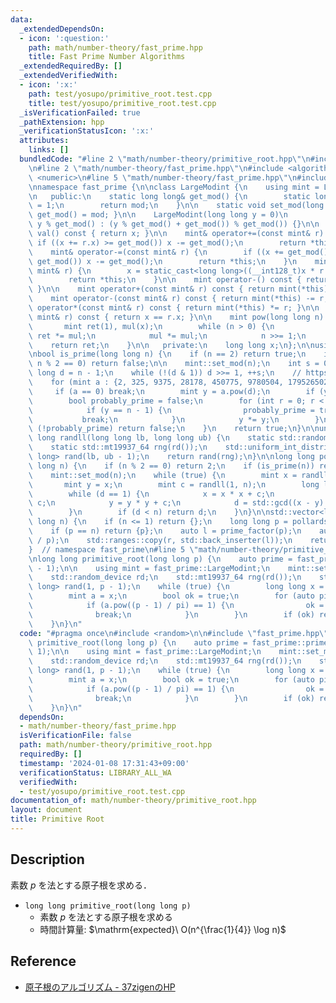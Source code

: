 ```yaml
---
data:
  _extendedDependsOn:
  - icon: ':question:'
    path: math/number-theory/fast_prime.hpp
    title: Fast Prime Number Algorithms
  _extendedRequiredBy: []
  _extendedVerifiedWith:
  - icon: ':x:'
    path: test/yosupo/primitive_root.test.cpp
    title: test/yosupo/primitive_root.test.cpp
  _isVerificationFailed: true
  _pathExtension: hpp
  _verificationStatusIcon: ':x:'
  attributes:
    links: []
  bundledCode: "#line 2 \"math/number-theory/primitive_root.hpp\"\n#include <random>\n\
    \n#line 2 \"math/number-theory/fast_prime.hpp\"\n#include <algorithm>\n#include\
    \ <numeric>\n#line 5 \"math/number-theory/fast_prime.hpp\"\n#include <vector>\n\
    \nnamespace fast_prime {\n\nclass LargeModint {\n    using mint = LargeModint;\n\
    \n   public:\n    static long long& get_mod() {\n        static long long mod\
    \ = 1;\n        return mod;\n    }\n\n    static void set_mod(long long mod) {\
    \ get_mod() = mod; }\n\n    LargeModint(long long y = 0)\n        : x(y >= 0 ?\
    \ y % get_mod() : (y % get_mod() + get_mod()) % get_mod()) {}\n\n    long long\
    \ val() const { return x; }\n\n    mint& operator+=(const mint& r) {\n       \
    \ if ((x += r.x) >= get_mod()) x -= get_mod();\n        return *this;\n    }\n\
    \    mint& operator-=(const mint& r) {\n        if ((x += get_mod() - r.x) >=\
    \ get_mod()) x -= get_mod();\n        return *this;\n    }\n    mint& operator*=(const\
    \ mint& r) {\n        x = static_cast<long long>((__int128_t)x * r.x % get_mod());\n\
    \        return *this;\n    }\n\n    mint operator-() const { return mint(-x);\
    \ }\n\n    mint operator+(const mint& r) const { return mint(*this) += r; }\n\
    \    mint operator-(const mint& r) const { return mint(*this) -= r; }\n    mint\
    \ operator*(const mint& r) const { return mint(*this) *= r; }\n\n    bool operator==(const\
    \ mint& r) const { return x == r.x; }\n\n    mint pow(long long n) const {\n \
    \       mint ret(1), mul(x);\n        while (n > 0) {\n            if (n & 1)\
    \ ret *= mul;\n            mul *= mul;\n            n >>= 1;\n        }\n    \
    \    return ret;\n    }\n\n   private:\n    long long x;\n};\n\nusing mint = LargeModint;\n\
    \nbool is_prime(long long n) {\n    if (n == 2) return true;\n    if (n == 1 ||\
    \ n % 2 == 0) return false;\n\n    mint::set_mod(n);\n    int s = 0;\n    long\
    \ long d = n - 1;\n    while (!(d & 1)) d >>= 1, ++s;\n    // https://miller-rabin.appspot.com/\n\
    \    for (mint a : {2, 325, 9375, 28178, 450775, 9780504, 1795265022}) {\n   \
    \     if (a == 0) break;\n        mint y = a.pow(d);\n        if (y == 1) continue;\n\
    \        bool probably_prime = false;\n        for (int r = 0; r < s; ++r) {\n\
    \            if (y == n - 1) {\n                probably_prime = true;\n     \
    \           break;\n            }\n            y *= y;\n        }\n        if\
    \ (!probably_prime) return false;\n    }\n    return true;\n}\n\nunsigned long\
    \ long randll(long long lb, long long ub) {\n    static std::random_device rd;\n\
    \    static std::mt19937_64 rng(rd());\n    std::uniform_int_distribution<long\
    \ long> rand(lb, ub - 1);\n    return rand(rng);\n}\n\nlong long pollards_rho(long\
    \ long n) {\n    if (n % 2 == 0) return 2;\n    if (is_prime(n)) return n;\n\n\
    \    mint::set_mod(n);\n    while (true) {\n        mint x = randll(2, n);\n \
    \       mint y = x;\n        mint c = randll(1, n);\n        long long d = 1;\n\
    \        while (d == 1) {\n            x = x * x + c;\n            y = y * y +\
    \ c;\n            y = y * y + c;\n            d = std::gcd((x - y).val(), n);\n\
    \        }\n        if (d < n) return d;\n    }\n}\n\nstd::vector<long long> prime_factor(long\
    \ long n) {\n    if (n <= 1) return {};\n    long long p = pollards_rho(n);\n\
    \    if (p == n) return {p};\n    auto l = prime_factor(p);\n    auto r = prime_factor(n\
    \ / p);\n    std::ranges::copy(r, std::back_inserter(l));\n    return l;\n}\n\n\
    }  // namespace fast_prime\n#line 5 \"math/number-theory/primitive_root.hpp\"\n\
    \nlong long primitive_root(long long p) {\n    auto prime = fast_prime::prime_factor(p\
    \ - 1);\n\n    using mint = fast_prime::LargeModint;\n    mint::set_mod(p);\n\n\
    \    std::random_device rd;\n    std::mt19937_64 rng(rd());\n    std::uniform_int_distribution<long\
    \ long> rand(1, p - 1);\n    while (true) {\n        long long x = rand(rng);\n\
    \        mint a = x;\n        bool ok = true;\n        for (auto pi : prime) {\n\
    \            if (a.pow((p - 1) / pi) == 1) {\n                ok = false;\n  \
    \              break;\n            }\n        }\n        if (ok) return a.value();\n\
    \    }\n}\n"
  code: "#pragma once\n#include <random>\n\n#include \"fast_prime.hpp\"\n\nlong long\
    \ primitive_root(long long p) {\n    auto prime = fast_prime::prime_factor(p -\
    \ 1);\n\n    using mint = fast_prime::LargeModint;\n    mint::set_mod(p);\n\n\
    \    std::random_device rd;\n    std::mt19937_64 rng(rd());\n    std::uniform_int_distribution<long\
    \ long> rand(1, p - 1);\n    while (true) {\n        long long x = rand(rng);\n\
    \        mint a = x;\n        bool ok = true;\n        for (auto pi : prime) {\n\
    \            if (a.pow((p - 1) / pi) == 1) {\n                ok = false;\n  \
    \              break;\n            }\n        }\n        if (ok) return a.value();\n\
    \    }\n}\n"
  dependsOn:
  - math/number-theory/fast_prime.hpp
  isVerificationFile: false
  path: math/number-theory/primitive_root.hpp
  requiredBy: []
  timestamp: '2024-01-08 17:31:43+09:00'
  verificationStatus: LIBRARY_ALL_WA
  verifiedWith:
  - test/yosupo/primitive_root.test.cpp
documentation_of: math/number-theory/primitive_root.hpp
layout: document
title: Primitive Root
---
```


## Description

素数 $p$ を法とする原子根を求める．

- `long long primitive_root(long long p)`
    - 素数 $p$ を法とする原子根を求める
    - 時間計算量: $\mathrm{expected}\ O(n^{\frac{1}{4}} \log n)$

## Reference

- [原子根のアルゴリズム - 37zigenのHP](https://37zigen.com/primitive-root/)